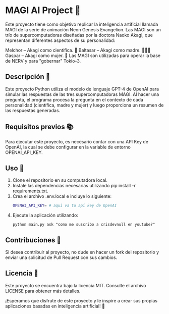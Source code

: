 # MAGI AI Project 🧠
Este proyecto tiene como objetivo replicar la inteligencia artificial llamada MAGI de la serie de animación Neon Genesis Evangelion. Las MAGI son un trío de supercomputadoras diseñadas por la doctora Naoko Akagi, que representan diferentes aspectos de su personalidad:

Melchor – Akagi como científica. 🔬
Baltasar – Akagi como madre. 👩‍👧‍👦
Gaspar – Akagi como mujer. 💃
Las MAGI son utilizadas para operar la base de NERV y para "gobernar" Tokio-3.

## Descripción 📝
Este proyecto Python utiliza el modelo de lenguaje GPT-4 de OpenAI para simular las respuestas de las tres supercomputadoras MAGI. Al hacer una pregunta, el programa procesa la pregunta en el contexto de cada personalidad (científica, madre y mujer) y luego proporciona un resumen de las respuestas generadas.

## Requisitos previos 📚
Para ejecutar este proyecto, es necesario contar con una API Key de OpenAI, la cual se debe configurar en la variable de entorno OPENAI_API_KEY.

## Uso 🚀
1. Clone el repositorio en su computadora local.
2. Instale las dependencias necesarias utilizando pip install -r requirements.txt.
3. Crea el archivo .env.local e incluye lo siguiente:
   ```bash
   OPENAI_API_KEY= # aqui va tu api key de OpenAI
   ```
4. Ejecute la aplicación utilizando:
   ```
   python main.py ask "como me suscribo a crisdevnull en youtube?"
   ```

## Contribuciones 👥
Si desea contribuir al proyecto, no dude en hacer un fork del repositorio y enviar una solicitud de Pull Request con sus cambios.

## Licencia 📄
Este proyecto se encuentra bajo la licencia MIT. Consulte el archivo LICENSE para obtener más detalles.

¡Esperamos que disfrute de este proyecto y le inspire a crear sus propias aplicaciones basadas en inteligencia artificial! 🤖